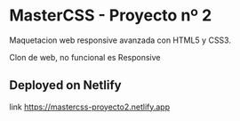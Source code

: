 # MasterCSS - Proyecto nº 2
Maquetacion web responsive avanzada con HTML5 y CSS3.

Clon de web, no funcional es Responsive

## Deployed on Netlify
link https://mastercss-proyecto2.netlify.app

